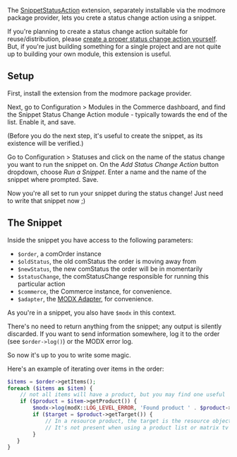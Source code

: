 The [SnippetStatusAction](https://modmore.com/commerce/extensions/snippetstatusaction/) extension, separately installable via the modmore package provider, lets you crete a status change action using a snippet.

If you're planning to create a status change action suitable for reuse/distribution, please [create a proper status change action yourself](../Developer/Status_Change_Actions). But, if you're just building something for a single project and are not quite up to building your own module, this extension is useful.

## Setup

First, install the extension from the modmore package provider.

Next, go to Configuration > Modules in the Commerce dashboard, and find the Snippet Status Change Action module - typically towards the end of the list. Enable it, and save.

(Before you do the next step, it's useful to create the snippet, as its existence will be verified.)

Go to Configuration > Statuses and click on the name of the status change you want to run the snippet on. On the _Add Status Change Action_ button dropdown, choose _Run a Snippet_. Enter a name and the name of the snippet where prompted. Save.

Now you're all set to run your snippet during the status change! Just need to write that snippet now ;)

## The Snippet

Inside the snippet you have access to the following parameters:

- `$order`, a comOrder instance
- `$oldStatus`, the old comStatus the order is moving away from
- `$newStatus`, the new comStatus the order will be in momentarily
- `$statusChange`, the comStatusChange responsible for running this particular action
- `$commerce`, the Commerce instance, for convenience.
- `$adapter`, the [MODX Adapter](../Developer/MODX_Adapter), for convenience.

As you're in a snippet, you also have `$modx` in this context.

There's no need to return anything from the snippet; any output is silently discarded. If you want to send information somewhere, log it to the order (see `$order->log()`) or the MODX error log.

So now it's up to you to write some magic.

Here's an example of iterating over items in the order:

````php 
$items = $order->getItems();
foreach ($items as $item) {
    // not all items will have a product, but you may find one useful
    if ($product = $item->getProduct()) {
        $modx->log(modX::LOG_LEVEL_ERROR, 'Found product ' . $product->get('sku') . ' in the order!');
        if ($target = $product->getTarget()) {
            // In a resource product, the target is the resource object
            // It's not present when using a product list or matrix tv
        }
   }
}
````
